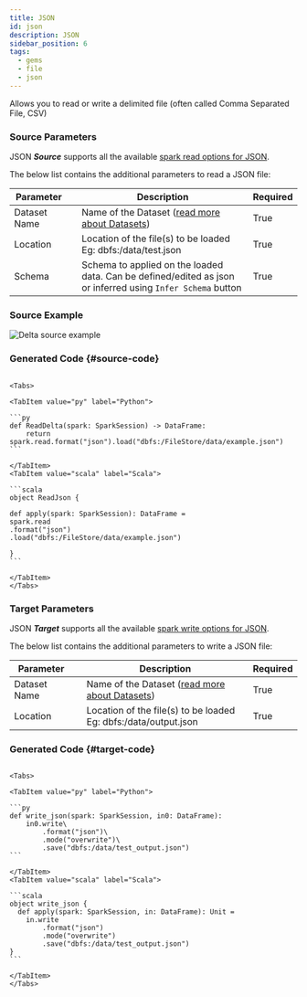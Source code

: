```yaml
---
title: JSON
id: json
description: JSON
sidebar_position: 6
tags:
  - gems
  - file
  - json
---
```


Allows you to read or write a delimited file (often called Comma Separated File, CSV)

### Source Parameters

JSON **_Source_** supports all the available [spark read options for JSON](https://spark.apache.org/docs/latest/sql-data-sources-json.html).

The below list contains the additional parameters to read a JSON file:

| Parameter    |     | Description                                                                                                 | Required |
| ------------ | :-- | ----------------------------------------------------------------------------------------------------------- | -------- |
| Dataset Name |     | Name of the Dataset ([read more about Datasets](/core/concepts/dataset.md))                                 | True     |
| Location     |     | Location of the file(s) to be loaded <br/> Eg: dbfs:/data/test.json                                         | True     |
| Schema       |     | Schema to applied on the loaded data. Can be defined/edited as json or inferred using `Infer Schema` button | True     |

### Source Example

![Delta source example](./img/json/json_source.gif)

### Generated Code {#source-code}

````mdx-code-block

<Tabs>

<TabItem value="py" label="Python">

```py
def ReadDelta(spark: SparkSession) -> DataFrame:
    return spark.read.format("json").load("dbfs:/FileStore/data/example.json")
```

</TabItem>
<TabItem value="scala" label="Scala">

```scala
object ReadJson {

def apply(spark: SparkSession): DataFrame =
spark.read
.format("json")
.load("dbfs:/FileStore/data/example.json")

}
```

</TabItem>
</Tabs>

````

### Target Parameters

JSON **_Target_** supports all the available [spark write options for JSON](https://spark.apache.org/docs/latest/sql-data-sources-json.html).

The below list contains the additional parameters to write a JSON file:

| Parameter    |     | Description                                                                 | Required |
| ------------ | :-- | --------------------------------------------------------------------------- | -------- |
| Dataset Name |     | Name of the Dataset ([read more about Datasets](/core/concepts/dataset.md)) | True     |
| Location     |     | Location of the file(s) to be loaded <br/> Eg: dbfs:/data/output.json       | True     |

### Generated Code {#target-code}

````mdx-code-block

<Tabs>

<TabItem value="py" label="Python">

```py
def write_json(spark: SparkSession, in0: DataFrame):
    in0.write\
        .format("json")\
        .mode("overwrite")\
        .save("dbfs:/data/test_output.json")
```

</TabItem>
<TabItem value="scala" label="Scala">

```scala
object write_json {
  def apply(spark: SparkSession, in: DataFrame): Unit =
    in.write
        .format("json")
        .mode("overwrite")
        .save("dbfs:/data/test_output.json")
}
```

</TabItem>
</Tabs>


````
